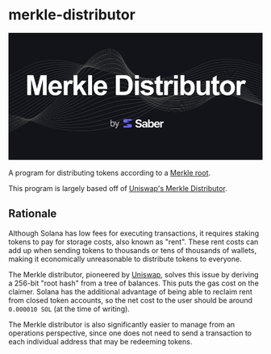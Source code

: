 # merkle-distributor

![Merkle Distributor](/images/merkle-distributor.png)

A program for distributing tokens according to a [Merkle root](https://en.wikipedia.org/wiki/Merkle_tree).

This program is largely based off of [Uniswap's Merkle Distributor](https://github.com/Uniswap/merkle-distributor).

## Rationale

Although Solana has low fees for executing transactions, it requires staking tokens to pay for storage costs, also known as "rent". These rent costs can add up when sending tokens to thousands or tens of thousands of wallets, making it economically unreasonable to distribute tokens to everyone.

The Merkle distributor, pioneered by [Uniswap](https://github.com/Uniswap/merkle-distributor), solves this issue by deriving a 256-bit "root hash" from a tree of balances. This puts the gas cost on the claimer. Solana has the additional advantage of being able to reclaim rent from closed token accounts, so the net cost to the user should be around `0.000010 SOL` (at the time of writing).

The Merkle distributor is also significantly easier to manage from an operations perspective, since one does not need to send a transaction to each individual address that may be redeeming tokens.

